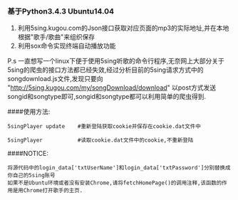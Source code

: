 ### 基于Python3.4.3 Ubuntu14.04

1. 利用5sing.kugou.com的Json接口获取对应页面的mp3的实际地址,并在本地根据"歌手/歌曲"来组织保存
2. 利用sox命令实现终端自动播放功能

P.s 一直想写一个linux下便于使用5sing听歌的命令行程序,无奈网上大部分关于5sing的爬虫的接口方法都已经失效,经过分析目前的5sing请求方式中的songdownload.js文件,发现只要向 "http://5sing.kugou.com/my/songDownload/download" 以post方式发送songid和songtype即可,songid和songtype都可以利用简单的爬虫得到.

####使用方法:
    
    5singPlayer update    #重新登陆获取cookie并保存在cookie.dat文件中

    5singPlayer           #读取cookie.dat文件中的cookie,不重新登陆

####NOTICE:

    将源代码中的login_data['txtUserName']和login_data['txtPassword']分别替换成你自己的5sing账号
    如果不是Ubuntu环境或者没有安装Chrome,请将fetchHomePage()的调用注释,该函数的作用是用Chrome打开歌手的主页.
